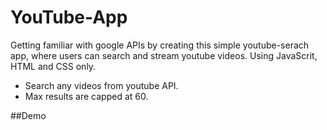 # YouTube-App
Getting familiar with google APIs by creating this simple youtube-serach app, where users can search and stream youtube videos. 
Using JavaScrit, HTML and CSS only.

* Search any videos from youtube API.
* Max results are capped at 60.

##Demo



